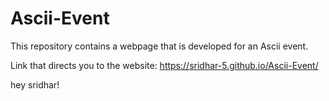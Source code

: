# Ascii-Event
This repository contains a webpage that is developed for an Ascii event.

Link that directs you to the website: https://sridhar-5.github.io/Ascii-Event/

hey sridhar!
